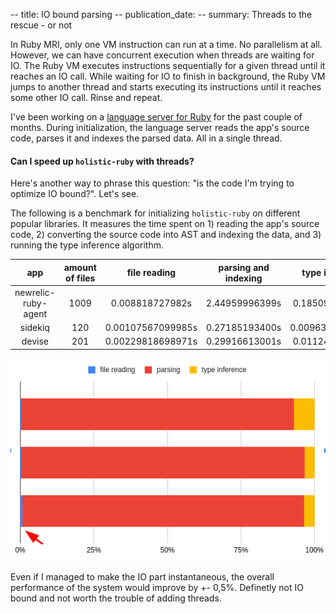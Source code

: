 -- title: IO bound parsing
-- publication_date:
-- summary: Threads to the rescue - or not

In Ruby MRI, only one VM instruction can run at a time. No parallelism at all. However, we can have concurrent execution when threads are waiting for IO.
The Ruby VM executes instructions sequentially for a given thread until it reaches an IO call.
While waiting for IO to finish in background, the Ruby VM jumps to another thread and starts executing its instructions until it
reaches some other IO call. Rinse and repeat.

I've been working on a [language server for Ruby](https://github.com/luizpvas/holistic-ruby/) for the past couple of months. During initialization,
the language server reads the app's source code, parses it and indexes the parsed data. All in a single thread.

#### Can I speed up `holistic-ruby` with threads?

Here's another way to phrase this question: "is the code I'm trying to optimize IO bound?". Let's see.

The following is a benchmark for initializing `holistic-ruby` on different popular libraries. It measures the time spent on 1) reading the app's source code, 2) converting the source code into AST and indexing the data, and 3) running the type inference algorithm.

app | amount of files | file reading | parsing and indexing | type inference
:---:|:---:|:---:|:---:|:---:
newrelic-ruby-agent | 1009 | 0.008818727982s | 2.44959996399s | 0.185098429999s
sidekiq | 120 | 0.00107567099985s | 0.27185193400s | 0.0096343349996s
devise | 201 | 0.00229818698971s | 0.29916613001s | 0.011243356999s

![benchmark chart result in percentage](/images/06_io_bound_benchmark.png)

Even if I managed to make the IO part instantaneous, the overall performance of the system would improve by +- 0,5%. Definetly not IO bound and not worth the trouble of adding threads.
